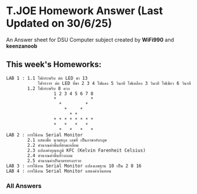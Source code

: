 # T.JOE Homework Answer (Last Updated on 30/6/25)
An Answer sheet for DSU Computer subject created by **WiFi990** and **keenzanoob**
## This week's Homeworks:
```
LAB 1 : 1.1 ไฟกระพริบ ต่อ LED ขา 13
            ไฟจราจร ต่อ LED ที่ขา 2 3 4 ไฟแดง 5 วินาที ไฟเหลือง 3 วินาที ไฟเขียว 6 วินาที
        1.2 ไฟกระพริบ 8 ดวง
                  1 2 3 4 5 6 7 8
                  *             *
                    *         *
                      *     *
                        * *
                  * * * * * * * *
                  *   *   *   *
                    *   *   *   *
LAB 2 : การใช้งาน Serial Monitor
        2.1 แสดงชื่อ นามสกุล เลขที่ เป็นภาษาอังกฤษ
        2.2 คำนาณค่าพื้นที่สามเหลี่ยม
        2.3 แปลงค่าอุณหภูมิ KFC (Kelvin Farenheit Celsius)
        2.4 คำนาณค่าพื้นที่วงกลม
        2.5 คำนาณค่าปริมาตรทรงกรวย
LAB 3 : การใช้งาน Serial Monitor แปลงเลขฐาน 10 เป็น 2 8 16
LAB 4 : การใช้งาน Serial Monitor แสดงค่าเงินทอน
```
### All Answers
